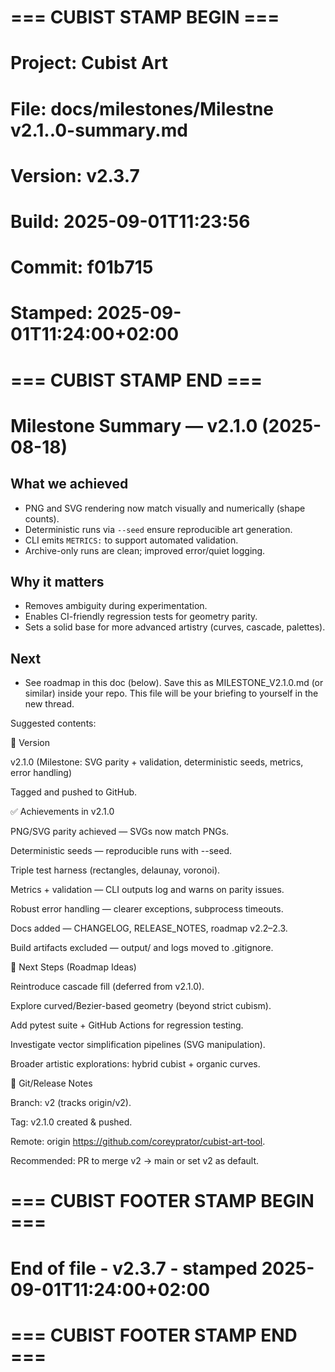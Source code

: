 # === CUBIST STAMP BEGIN ===
# Project: Cubist Art
# File: docs/milestones/Milestne v2.1..0-summary.md
# Version: v2.3.7
# Build: 2025-09-01T11:23:56
# Commit: f01b715
# Stamped: 2025-09-01T11:24:00+02:00
# === CUBIST STAMP END ===
# Milestone Summary — v2.1.0 (2025-08-18)

## What we achieved
- PNG and SVG rendering now match visually and numerically (shape counts).
- Deterministic runs via `--seed` ensure reproducible art generation.
- CLI emits `METRICS:` to support automated validation.
- Archive-only runs are clean; improved error/quiet logging.

## Why it matters
- Removes ambiguity during experimentation.
- Enables CI-friendly regression tests for geometry parity.
- Sets a solid base for more advanced artistry (curves, cascade, palettes).

## Next
- See roadmap in this doc (below).
Save this as MILESTONE_V2.1.0.md (or similar) inside your repo. This file will be your briefing to yourself in the new thread.

Suggested contents:

📌 Version

v2.1.0 (Milestone: SVG parity + validation, deterministic seeds, metrics, error handling)

Tagged and pushed to GitHub.

✅ Achievements in v2.1.0

PNG/SVG parity achieved — SVGs now match PNGs.

Deterministic seeds — reproducible runs with --seed.

Triple test harness (rectangles, delaunay, voronoi).

Metrics + validation — CLI outputs log and warns on parity issues.

Robust error handling — clearer exceptions, subprocess timeouts.

Docs added — CHANGELOG, RELEASE_NOTES, roadmap v2.2–2.3.

Build artifacts excluded — output/ and logs moved to .gitignore.

📝 Next Steps (Roadmap Ideas)

Reintroduce cascade fill (deferred from v2.1.0).

Explore curved/Bezier-based geometry (beyond strict cubism).

Add pytest suite + GitHub Actions for regression testing.

Investigate vector simplification pipelines (SVG manipulation).

Broader artistic explorations: hybrid cubist + organic curves.

🔖 Git/Release Notes

Branch: v2 (tracks origin/v2).

Tag: v2.1.0 created & pushed.

Remote: origin https://github.com/coreyprator/cubist-art-tool.

Recommended: PR to merge v2 → main or set v2 as default.


# === CUBIST FOOTER STAMP BEGIN ===
# End of file - v2.3.7 - stamped 2025-09-01T11:24:00+02:00
# === CUBIST FOOTER STAMP END ===
